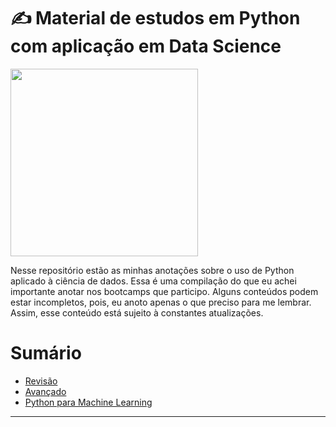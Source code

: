 # ✍️ Material de estudos em Python com aplicação em Data Science

<img width="300" src="https://github.com/anapppp/material-de-estudo-python-data-science/assets/70073296/7c2b719d-2d11-44d3-9fd3-df839b68299d">

Nesse repositório estão as minhas anotações sobre o uso de Python aplicado à ciência de dados. Essa é uma compilação do que eu achei importante anotar nos bootcamps que participo. Alguns conteúdos podem estar incompletos, pois, eu anoto apenas o que preciso para me lembrar. Assim, esse conteúdo está sujeito à constantes atualizações.

# Sumário

- [Revisão](./01-revisao-comandos-python.md)
- [Avançado](./02-avancado.md)
- [Python para Machine Learning](./03-python-para-machine-learning.md)

----------
